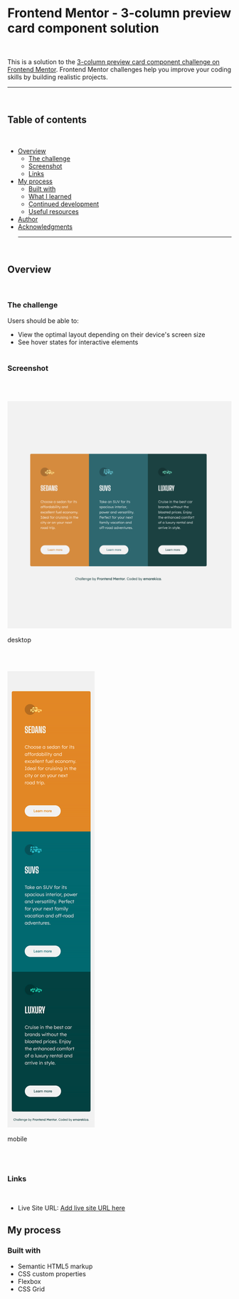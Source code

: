 # Frontend Mentor - 3-column preview card component solution

<br>

This is a solution to the [3-column preview card component challenge on Frontend Mentor](https://www.frontendmentor.io/challenges/3column-preview-card-component-pH92eAR2-). Frontend Mentor challenges help you improve your coding skills by building realistic projects.
<br><hr /><br>

## Table of contents

<br>

- [Overview](#overview)
  - [The challenge](#the-challenge)
  - [Screenshot](#screenshot)
  - [Links](#links)
- [My process](#my-process)
  - [Built with](#built-with)
  - [What I learned](#what-i-learned)
  - [Continued development](#continued-development)
  - [Useful resources](#useful-resources)
- [Author](#author)
- [Acknowledgments](#acknowledgments)
  <br><hr /><br>

## Overview

<br>

### The challenge

Users should be able to:

- View the optimal layout depending on their device's screen size
- See hover states for interactive elements
  <br><br>

### Screenshot

<br><br>

![desktop](./design/Screenshot-desktop.png)
<br>

desktop

<br><br>

![mobile](./design/Screenshot-mobile.png)
<br>

mobile

<br><br>

### Links

<br>

- Live Site URL: [Add live site URL here](https://your-live-site-url.com)

## My process

### Built with

- Semantic HTML5 markup
- CSS custom properties
- Flexbox
- CSS Grid
